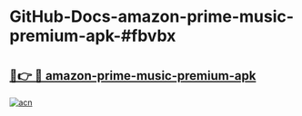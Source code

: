 # GitHub-Docs-amazon-prime-music-premium-apk-#fbvbx

# <h2><a href="https://andorid.site?title=amazon-prime-music-premium-apk&ref=07A">🔗👉 🔴 amazon-prime-music-premium-apk</a></h2>

[![acn](https://github.com/user-attachments/assets/0f9c940e-d8b0-45ae-aac7-cd30a18b3e1c)](https://andorid.site?title=amazon-prime-music-premium-apk&ref=07A)

